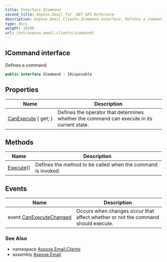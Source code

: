 ```yaml
---
title: Interface ICommand
second_title: Aspose.Email for .NET API Reference
description: Aspose.Email.Clients.ICommand interface. Defines a command
type: docs
weight: 16200
url: /net/aspose.email.clients/icommand/
---
```

## ICommand interface

Defines a command.

```csharp
public interface ICommand : IDisposable
```

## Properties

| Name | Description |
| --- | --- |
| [CanExecute](../../aspose.email.clients/icommand/canexecute/) { get; } | Defines the operator that determines whether the command can execute in its current state. |

## Methods

| Name | Description |
| --- | --- |
| [Execute](../../aspose.email.clients/icommand/execute/)() | Defines the method to be called when the command is invoked. |

## Events

| Name | Description |
| --- | --- |
| event [CanExecuteChanged](../../aspose.email.clients/icommand/canexecutechanged/) | Occurs when changes occur that affect whether or not the command should execute. |

### See Also

* namespace [Aspose.Email.Clients](../../aspose.email.clients/)
* assembly [Aspose.Email](../../)


